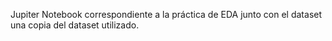 Jupiter Notebook correspondiente a la práctica de EDA junto con el dataset una copia del dataset utilizado.
